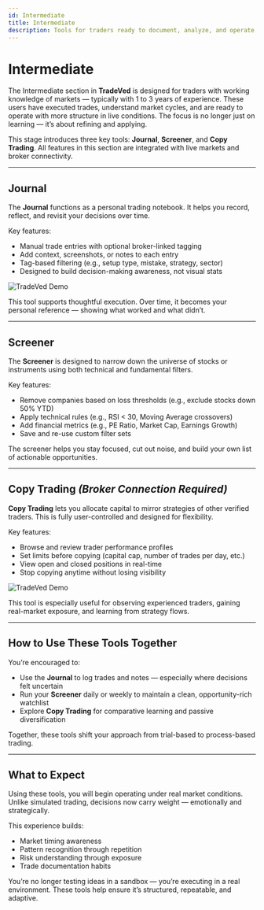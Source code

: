 ```yaml
---
id: Intermediate
title: Intermediate
description: Tools for traders ready to document, analyze, and operate with real-world market experience.
---
```


# Intermediate

The Intermediate section in **TradeVed** is designed for traders with working knowledge of markets — typically with 1 to 3 years of experience. These users have executed trades, understand market cycles, and are ready to operate with more structure in live conditions. The focus is no longer just on learning — it’s about refining and applying.

This stage introduces three key tools: **Journal**, **Screener**, and **Copy Trading**. All features in this section are integrated with live markets and broker connectivity.

---

## Journal

The **Journal** functions as a personal trading notebook. It helps you record, reflect, and revisit your decisions over time.

Key features:

- Manual trade entries with optional broker-linked tagging
- Add context, screenshots, or notes to each entry
- Tag-based filtering (e.g., setup type, mistake, strategy, sector)
- Designed to build decision-making awareness, not visual stats

![TradeVed Demo](/img/journal.png)

This tool supports thoughtful execution. Over time, it becomes your personal reference — showing what worked and what didn’t.

---

## Screener

The **Screener** is designed to narrow down the universe of stocks or instruments using both technical and fundamental filters.

Key features:

- Remove companies based on loss thresholds (e.g., exclude stocks down 50% YTD)
- Apply technical rules (e.g., RSI < 30, Moving Average crossovers)
- Add financial metrics (e.g., PE Ratio, Market Cap, Earnings Growth)
- Save and re-use custom filter sets


The screener helps you stay focused, cut out noise, and build your own list of actionable opportunities.

---

## Copy Trading *(Broker Connection Required)*

**Copy Trading** lets you allocate capital to mirror strategies of other verified traders. This is fully user-controlled and designed for flexibility.

Key features:

- Browse and review trader performance profiles
- Set limits before copying (capital cap, number of trades per day, etc.)
- View open and closed positions in real-time
- Stop copying anytime without losing visibility

![TradeVed Demo](/img/Copy.png)

This tool is especially useful for observing experienced traders, gaining real-market exposure, and learning from strategy flows.

---

## How to Use These Tools Together

You’re encouraged to:

- Use the **Journal** to log trades and notes — especially where decisions felt uncertain
- Run your **Screener** daily or weekly to maintain a clean, opportunity-rich watchlist
- Explore **Copy Trading** for comparative learning and passive diversification

Together, these tools shift your approach from trial-based to process-based trading.

---

## What to Expect

Using these tools, you will begin operating under real market conditions. Unlike simulated trading, decisions now carry weight — emotionally and strategically.

This experience builds:

- Market timing awareness
- Pattern recognition through repetition
- Risk understanding through exposure
- Trade documentation habits

You’re no longer testing ideas in a sandbox — you’re executing in a real environment. These tools help ensure it’s structured, repeatable, and adaptive.


